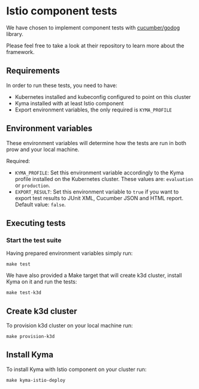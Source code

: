 # Istio component tests

We have chosen to implement component tests with [cucumber/godog](https://github.com/cucumber/godog) library.

Please feel free to take a look at their repository to learn more about the framework.

## Requirements

In order to run these tests, you need to have:
- Kubernetes installed and kubeconfig configured to point on this cluster
- Kyma installed with at least Istio component
- Export environment variables, the only required is `KYMA_PROFILE`

## Environment variables

These environment variables will determine how the tests are run in both prow and your local machine.

Required:
- `KYMA_PROFILE`: Set this environment variable accordingly to the Kyma profile installed on the Kubernetes cluster. These values are: `evaluation` or `production`.
- `EXPORT_RESULT`: Set this environment variable to `true` if you want to export test results to JUnit XML, Cucumber JSON and HTML report. Default value: `false`.

## Executing tests

### Start the test suite

Having prepared environment variables simply run:

`make test`

We have also provided a Make target that will create k3d cluster, install Kyma on it and run the tests:

`make test-k3d`

## Create k3d cluster

To provision k3d cluster on your local machine run:

`make provision-k3d`

## Install Kyma

To install Kyma with Istio component on your cluster run:

`make kyma-istio-deploy`
